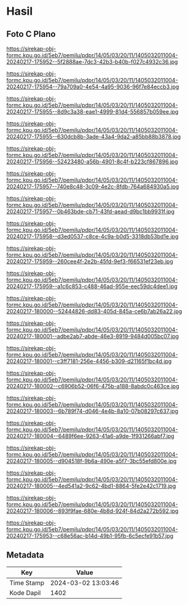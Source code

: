 # Hasil

## Foto C Plano

https://sirekap-obj-formc.kpu.go.id/5eb7/pemilu/pdpr/14/05/03/20/11/1405032011004-20240217-175952--5f2888ae-7dc3-42b3-b40b-f027c4932c36.jpg

https://sirekap-obj-formc.kpu.go.id/5eb7/pemilu/pdpr/14/05/03/20/11/1405032011004-20240217-175954--79a709a0-4e54-4a95-9036-96f7e84eccb3.jpg

https://sirekap-obj-formc.kpu.go.id/5eb7/pemilu/pdpr/14/05/03/20/11/1405032011004-20240217-175955--8d9c3a38-eae1-4999-81d4-556857b059ee.jpg

https://sirekap-obj-formc.kpu.go.id/5eb7/pemilu/pdpr/14/05/03/20/11/1405032011004-20240217-175955--630dcb8b-3ade-43a4-9da2-a85bb88b3878.jpg

https://sirekap-obj-formc.kpu.go.id/5eb7/pemilu/pdpr/14/05/03/20/11/1405032011004-20240217-175956--52423480-a56b-4901-8c4f-b223cf867896.jpg

https://sirekap-obj-formc.kpu.go.id/5eb7/pemilu/pdpr/14/05/03/20/11/1405032011004-20240217-175957--740e8c48-3c09-4e2c-8fdb-764a684930a5.jpg

https://sirekap-obj-formc.kpu.go.id/5eb7/pemilu/pdpr/14/05/03/20/11/1405032011004-20240217-175957--0b463bde-cb71-43fd-aead-d9bc1bb9931f.jpg

https://sirekap-obj-formc.kpu.go.id/5eb7/pemilu/pdpr/14/05/03/20/11/1405032011004-20240217-175958--d3ed0537-c8ce-4c9a-b0d5-3318db53bd1e.jpg

https://sirekap-obj-formc.kpu.go.id/5eb7/pemilu/pdpr/14/05/03/20/11/1405032011004-20240217-175959--260cee4f-2e2b-45fd-9ef3-f66531ef23eb.jpg

https://sirekap-obj-formc.kpu.go.id/5eb7/pemilu/pdpr/14/05/03/20/11/1405032011004-20240217-175959--a1c6c853-c488-46ad-955e-eec59dc4dee1.jpg

https://sirekap-obj-formc.kpu.go.id/5eb7/pemilu/pdpr/14/05/03/20/11/1405032011004-20240217-180000--52444826-dd83-405d-845a-ce6b7ab26a22.jpg

https://sirekap-obj-formc.kpu.go.id/5eb7/pemilu/pdpr/14/05/03/20/11/1405032011004-20240217-180001--adbe2ab7-abde-46e3-8919-9484d005bc07.jpg

https://sirekap-obj-formc.kpu.go.id/5eb7/pemilu/pdpr/14/05/03/20/11/1405032011004-20240217-180001--c3ff7181-256e-4456-b309-d21165f1bc4d.jpg

https://sirekap-obj-formc.kpu.go.id/5eb7/pemilu/pdpr/14/05/03/20/11/1405032011004-20240217-180002--c6906b52-06f6-475b-a188-8abdc0c463ce.jpg

https://sirekap-obj-formc.kpu.go.id/5eb7/pemilu/pdpr/14/05/03/20/11/1405032011004-20240217-180003--6b789f74-d046-4e4b-8a10-07b08297c637.jpg

https://sirekap-obj-formc.kpu.go.id/5eb7/pemilu/pdpr/14/05/03/20/11/1405032011004-20240217-180004--6489f6ee-9263-41a6-a9de-1f931266abf7.jpg

https://sirekap-obj-formc.kpu.go.id/5eb7/pemilu/pdpr/14/05/03/20/11/1405032011004-20240217-180005--d904518f-9b6a-490e-a5f7-3bc55efd800e.jpg

https://sirekap-obj-formc.kpu.go.id/5eb7/pemilu/pdpr/14/05/03/20/11/1405032011004-20240217-180005--4ed541a2-9c62-4bd1-8864-5fe2e42c1719.jpg

https://sirekap-obj-formc.kpu.go.id/5eb7/pemilu/pdpr/14/05/03/20/11/1405032011004-20240217-180006--893f9fae-680e-4b8d-924f-84d2a272b592.jpg

https://sirekap-obj-formc.kpu.go.id/5eb7/pemilu/pdpr/14/05/03/20/11/1405032011004-20240217-175953--c68e56ac-b14d-49b1-95fb-6c5ecfe91b57.jpg


## Metadata

| Key        | Value               |
| ---------- | ------------------- |
| Time Stamp | 2024-03-02 13:03:46 |
| Kode Dapil | 1402                |




